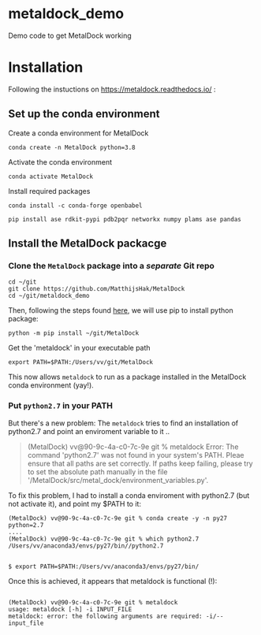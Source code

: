 # metaldock_demo
Demo code to get MetalDock working


# Installation

Following the instuctions on https://metaldock.readthedocs.io/ :

## Set up the conda environment

Create a conda environment for MetalDock 
```
conda create -n MetalDock python=3.8
```
Activate the conda environment
```
conda activate MetalDock
```

Install required packages
```
conda install -c conda-forge openbabel

pip install ase rdkit-pypi pdb2pqr networkx numpy plams ase pandas
```

## Install the MetalDock packacge

### Clone the `MetalDock` package into a *separate* Git repo

```
cd ~/git
git clone https://github.com/MatthijsHak/MetalDock
cd ~/git/metaldock_demo
```

Then, following the steps found [here](https://www.reddit.com/r/learnpython/comments/oytst5/adding_local_directory_to_python_path_in_anaconda/), we will use pip to install python package:

```
python -m pip install ~/git/MetalDock
```

Get the 'metaldock' in your executable path
```
export PATH=$PATH:/Users/vv/git/MetalDock
```

This now allows `metaldock` to run as a package installed in the MetalDock conda environment (yay!).

### Put `python2.7` in your PATH

But there's a new problem: The `metaldock` tries to find an installation of python2.7 and point an enviroment variable to it ..

<blockquote>
(MetalDock) vv@90-9c-4a-c0-7c-9e git % metaldock 
Error: The command 'python2.7' was not found in your system's PATH.
Pleae ensure that all paths are set correctly.
If paths keep failing, please try to set the absolute path manually in the file '/MetalDock/src/metal_dock/environment_variables.py'.
</blockquote>


To fix this problem, I had to install a conda enviroment with python2.7 (but not activate it), and point my $PATH to it:
```
(MetalDock) vv@90-9c-4a-c0-7c-9e git % conda create -y -n py27 python=2.7
....
(MetalDock) vv@90-9c-4a-c0-7c-9e git % which python2.7
/Users/vv/anaconda3/envs/py27/bin//python2.7


$ export PATH=$PATH:/Users/vv/anaconda3/envs/py27/bin/
```

Once this is achieved, it appears that metaldock is functional (!):
```

(MetalDock) vv@90-9c-4a-c0-7c-9e git % metaldock                                           
usage: metaldock [-h] -i INPUT_FILE
metaldock: error: the following arguments are required: -i/--input_file

```


